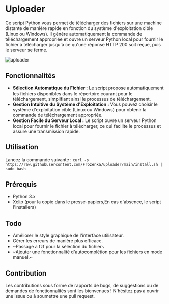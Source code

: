 # Uploader
Ce script Python vous permet de télécharger des fichiers sur une machine distante de manière rapide en fonction du système d'exploitation cible (Linux ou Windows). 
Il génère automatiquement la commande de téléchargement appropriée et ouvre un serveur Python local pour fournir le fichier à télécharger jusqu'à ce qu'une réponse HTTP 200 soit reçue, 
puis le serveur se ferme.

![uploader](https://github.com/Frozenka/uploader/assets/13807685/92b00363-2398-43bb-862e-08c3545ce8e4)


## Fonctionnalités
- **Sélection Automatique du Fichier :** Le script propose automatiquement les fichiers disponibles dans le répertoire courant pour le téléchargement, simplifiant ainsi le processus de téléchargement.
- **Gestion Intuitive du Système d'Exploitation :** Vous pouvez choisir le système d'exploitation cible (Linux ou Windows) pour obtenir la commande de téléchargement appropriée.
- **Gestion Facile du Serveur Local :** Le script ouvre un serveur Python local pour fournir le fichier à télécharger, ce qui facilite le processus et assure une transmission rapide.

## Utilisation
Lancez la commande suivante :
`curl -s https://raw.githubusercontent.com/Frozenka/uploader/main/install.sh | sudo bash`

## Prérequis
- Python 3.x
- Xclip (pour la copie dans le presse-papiers,En cas d'absence, le script l'installera)

## Todo
- Améliorer le style graphique de l'interface utilisateur.
- Gérer les erreurs de manière plus efficace.
- ~Passage a fzf pour la séléction du fichier~
- ~Ajouter une fonctionnalité d'autocomplétion pour les fichiers en mode manuel.~


## Contribution
Les contributions sous forme de rapports de bugs, de suggestions ou de demandes de fonctionnalités sont les bienvenues ! 
N'hésitez pas à ouvrir une issue ou à soumettre une pull request.
